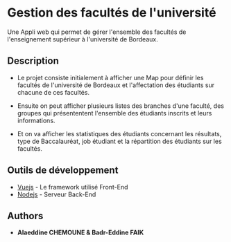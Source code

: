 # Gestion des facultés de l'université

Une Appli web qui permet de gérer l'ensemble des facultés de l'enseignement supérieur à l'université de Bordeaux.

## Description

* Le projet consiste initialement à afficher une Map pour définir les facultés de l'université de Bordeaux et l'affectation des étudiants sur chacune de ces facultés.

* Ensuite on peut afficher plusieurs listes des branches d'une faculté, des groupes qui présententent l'ensemble des étudiants inscrits et leurs informations.

* Et on va afficher les statistiques des étudiants concernant les résultats, type de Baccalauréat, job étudiant et la répartition des étudiants sur les facultés.


## Outils de développement

* [Vuejs](https://vuejs.org/) - Le framework utilisé Front-End
* [Nodejs](https://nodejs.org/) - Serveur Back-End

## Authors

* **Alaeddine CHEMOUNE & Badr-Eddine FAIK**
